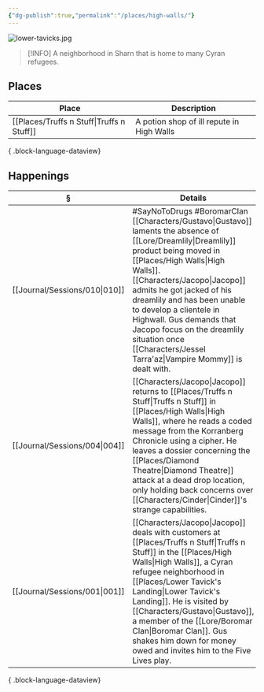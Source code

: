 ```yaml
---
{"dg-publish":true,"permalink":"/places/high-walls/"}
---
```


![lower-tavicks.jpg](/img/user/z_attachments/lower-tavicks.jpg)

> [!INFO] A neighborhood in Sharn that is home to many Cyran refugees.

## Places
| Place                                        | Description                               |
| -------------------------------------------- | ----------------------------------------- |
| [[Places/Truffs n Stuff\|Truffs n Stuff]] | A potion shop of ill repute in High Walls |

{ .block-language-dataview}
## Happenings
| §                                | Details                                                                                                                                                                                                                                                                                                                                     |
| -------------------------------- | ------------------------------------------------------------------------------------------------------------------------------------------------------------------------------------------------------------------------------------------------------------------------------------------------------------------------------------------- |
| [[Journal/Sessions/010\|010]] | #SayNoToDrugs #BoromarClan [[Characters/Gustavo\|Gustavo]] laments the absence of [[Lore/Dreamlily\|Dreamlily]] product being moved in [[Places/High Walls\|High Walls]]. [[Characters/Jacopo\|Jacopo]] admits he got jacked of his dreamlily and has been unable to develop a clientele in Highwall. Gus demands that Jacopo focus on the dreamlily situation once [[Characters/Jessel Tarra'az\|Vampire Mommy]] is dealt with. |
| [[Journal/Sessions/004\|004]] | [[Characters/Jacopo\|Jacopo]] returns to [[Places/Truffs n Stuff\|Truffs n Stuff]] in [[Places/High Walls\|High Walls]], where he reads a coded message from the Korranberg Chronicle using a cipher. He leaves a dossier concerning the [[Places/Diamond Theatre\|Diamond Theatre]] attack at a dead drop location, only holding back concerns over [[Characters/Cinder\|Cinder]]'s strange capabilities.                                          |
| [[Journal/Sessions/001\|001]] | [[Characters/Jacopo\|Jacopo]] deals with customers at [[Places/Truffs n Stuff\|Truffs n Stuff]] in the [[Places/High Walls\|High Walls]], a Cyran refugee neighborhood in [[Places/Lower Tavick's Landing\|Lower Tavick's Landing]]. He is visited by [[Characters/Gustavo\|Gustavo]], a member of the [[Lore/Boromar Clan\|Boromar Clan]]. Gus shakes him down for money owed and invites him to the Five Lives play.                                                         |

{ .block-language-dataview}